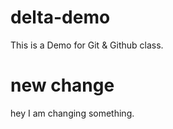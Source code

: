 # delta-demo

This is a Demo for Git &amp; Github class.

# new change

hey I am changing something.
